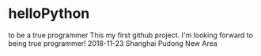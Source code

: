 # helloPython
to be a true programmer
This my first github project. I'm looking forward to being true programmer!
2018-11-23 Shanghai Pudong New Area
